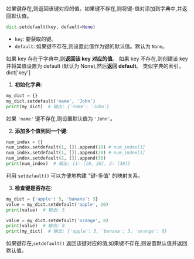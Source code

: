 如果键存在,则返回该键对应的值。如果键不存在,则将键-值对添加到字典中,并返回默认值。
```python
dict.setdefault(key, default=None)
```
- `key`: 要获取的键。
- `default`: 如果键不存在,则设置此值作为键的默认值。默认为 `None`。

如果 key 存在于字典中,则**返回该 key 对应的值**。
如果 key 不存在,则创建该 key 并将其值设置为 default (默认为 None),然后**返回 default**。
类似字典的索引，dict\['key'\]


1. **初始化字典**:
```python
my_dict = {}
my_dict.setdefault('name', 'John')
print(my_dict)  # 输出: {'name': 'John'}
```
如果 `'name'` 键不存在,则设置默认值为 `'John'`。

2. **添加多个值到同一个键**:
```python
num_index = {}
num_index.setdefault(1, []).append(10) # num_index[1]
num_index.setdefault(1, []).append(20) # num_index[1]
num_index.setdefault(2, []).append(30)
print(num_index)  # 输出: {1: [10, 20], 2: [30]}
```
利用 `setdefault()` 可以方便地构建 "键-多值" 的映射关系。

3. **检查键是否存在**:
```python
my_dict = {'apple': 5, 'banana': 3}
value = my_dict.setdefault('apple', 10)
print(value)  # 输出: 5

value = my_dict.setdefault('orange', 8)
print(value)  # 输出: 8
print(my_dict)  # 输出: {'apple': 5, 'banana': 3, 'orange': 8}
```
如果键存在,`setdefault()` 返回该键对应的值;如果键不存在,则设置默认值并返回默认值。

